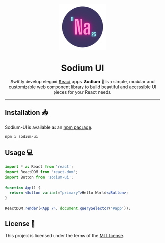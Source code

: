 <p align="center">
  <a href="https://github.com/sohamsshah/sodium-ui" rel="noopener" target="_blank"><img width="150" src="./public/sodium.png" alt="Material-UI logo"></a></p>
</p>

<h1 align="center"><b>Sodium UI</b></h1>

<div align="center">

Swiftly develop elegant [React](https://reactjs.org/) apps. **Sodium** 🧪 is a simple, modular and customizable web component library to build beautiful and accessible UI pieces for your React needs.

<!-- [![license](https://img.shields.io/badge/license-MIT-blue.svg)](https://github.com/sohamsshah/sodium-ui/blob/master/LICENSE) -->

</div>

---


## **Installation** 📥

Sodium-UI is available as an [npm package](https://www.npmjs.com/package/sodium-ui).

```sh
npm i sodium-ui
```

## **Usage** 💻

```jsx
import * as React from 'react';
import ReactDOM from 'react-dom';
import Button from 'sodium-ui';

function App() {
  return <Button variant="primary">Hello World</Button>;
}

ReactDOM.render(<App />, document.querySelector('#app'));
```

## **License** 📜

This project is licensed under the terms of the
[MIT license](/LICENSE).




